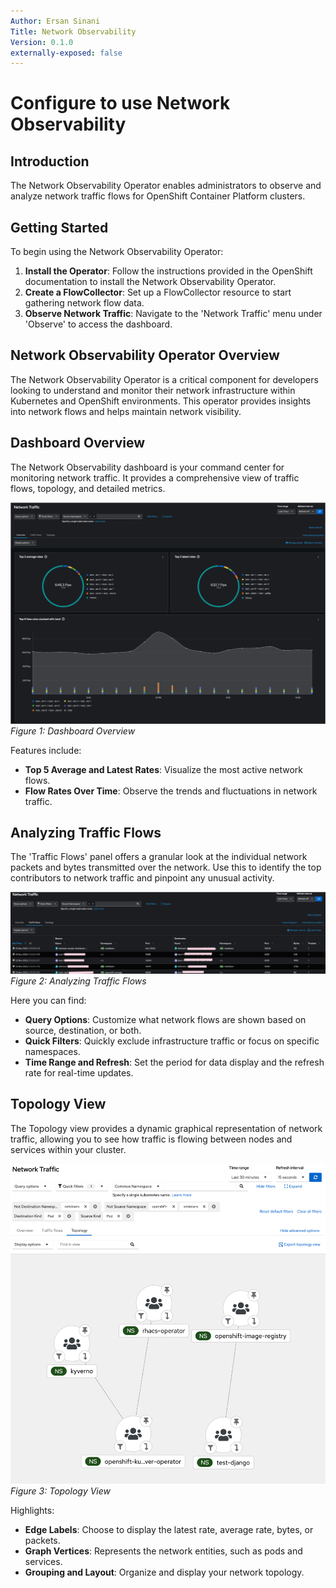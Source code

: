 ```yaml
---
Author: Ersan Sinani
Title: Network Observability
Version: 0.1.0
externally-exposed: false
--- 
```


# Configure to use Network Observability

## Introduction

The Network Observability Operator enables administrators to observe and analyze network traffic flows for OpenShift Container Platform clusters. 

## Getting Started

To begin using the Network Observability Operator:

1. **Install the Operator**: Follow the instructions provided in the OpenShift documentation to install the Network Observability Operator.
2. **Create a FlowCollector**: Set up a FlowCollector resource to start gathering network flow data.
3. **Observe Network Traffic**: Navigate to the 'Network Traffic' menu under 'Observe' to access the dashboard.

## Network Observability Operator Overview

The Network Observability Operator is a critical component for developers looking to understand and monitor their network infrastructure within Kubernetes and OpenShift environments. This operator provides insights into network flows and helps maintain network visibility.

## Dashboard Overview

The Network Observability dashboard is your command center for monitoring network traffic. It provides a comprehensive view of traffic flows, topology, and detailed metrics.

![Overview.png](../../img/Observability/network1.png)
*Figure 1: Dashboard Overview*

Features include:

- **Top 5 Average and Latest Rates**: Visualize the most active network flows.
- **Flow Rates Over Time**: Observe the trends and fluctuations in network traffic.

## Analyzing Traffic Flows

The 'Traffic Flows' panel offers a granular look at the individual network packets and bytes transmitted over the network. Use this to identify the top contributors to network traffic and pinpoint any unusual activity.

![Traffic flows.png](../../img/Observability/network2.png)
*Figure 2: Analyzing Traffic Flows*

Here you can find:

- **Query Options**: Customize what network flows are shown based on source, destination, or both.
- **Quick Filters**: Quickly exclude infrastructure traffic or focus on specific namespaces.
- **Time Range and Refresh**: Set the period for data display and the refresh rate for real-time updates.

## Topology View

The Topology view provides a dynamic graphical representation of network traffic, allowing you to see how traffic is flowing between nodes and services within your cluster.

![netobserv-2.png](../../img/Observability/network3.png)
*Figure 3: Topology View*

Highlights:

- **Edge Labels**: Choose to display the latest rate, average rate, bytes, or packets.
- **Graph Vertices**: Represents the network entities, such as pods and services.
- **Grouping and Layout**: Organize and display your network topology.

